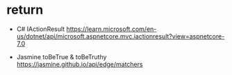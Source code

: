 # return 
- C# IActionResult
https://learn.microsoft.com/en-us/dotnet/api/microsoft.aspnetcore.mvc.iactionresult?view=aspnetcore-7.0

- Jasmine toBeTrue & toBeTruthy
https://jasmine.github.io/api/edge/matchers